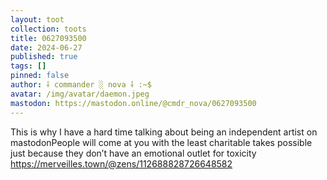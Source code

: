 ```yaml
---
layout: toot
collection: toots
title: 0627093500
date: 2024-06-27
published: true
tags: []
pinned: false
author: ⸸ commander ░ nova ⸸ :~$
avatar: /img/avatar/daemon.jpeg
mastodon: https://mastodon.online/@cmdr_nova/0627093500
---
```


This is why I have a hard time talking about being an independent artist on mastodonPeople will come at you with the least charitable takes possible just because they don’t have an emotional outlet for toxicity https://merveilles.town/@zens/112688828726648582
